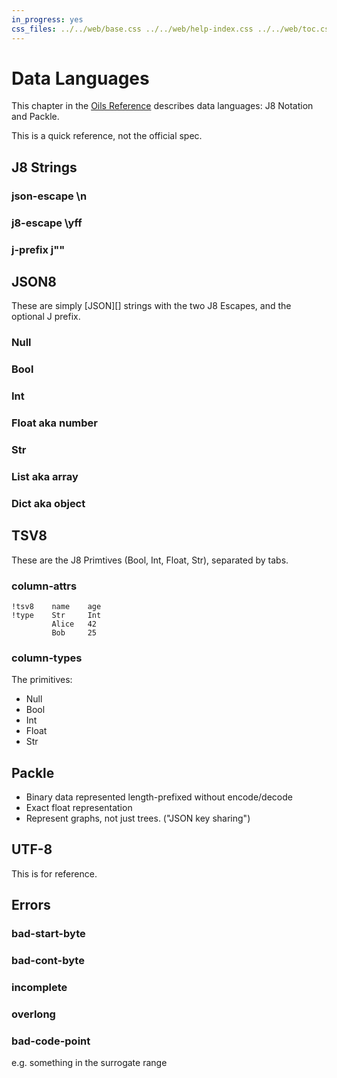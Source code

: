 ```yaml
---
in_progress: yes
css_files: ../../web/base.css ../../web/help-index.css ../../web/toc.css
---
```


Data Languages
==============

This chapter in the [Oils Reference](index.html) describes data languages: J8
Notation and Packle.

This is a quick reference, not the official spec.

<div id="toc">
</div>


## J8 Strings

### json-escape \n   

### j8-escape \yff   

### j-prefix j""


## JSON8

These are simply [JSON][] strings with the two J8 Escapes, and the
optional J prefix.

### Null   

### Bool   

### Int   

### Float aka number

### Str   

### List aka array

### Dict aka object

## TSV8

These are the J8 Primtives (Bool, Int, Float, Str), separated by tabs.


### column-attrs   

```
!tsv8    name    age
!type    Str     Int
         Alice   42
         Bob     25
```

### column-types

The primitives:

- Null
- Bool
- Int
- Float
- Str



## Packle

- Binary data represented length-prefixed without encode/decode
- Exact float representation
- Represent graphs, not just trees.  ("JSON key sharing")


## UTF-8

This is for reference.

## Errors

### bad-start-byte

### bad-cont-byte

### incomplete

### overlong

### bad-code-point

e.g. something in the surrogate range






